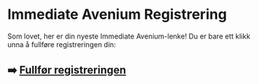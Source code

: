 # Immediate Avenium Registrering

Som lovet, her er din nyeste Immediate Avenium-lenke! Du er bare ett klikk unna å fullføre registreringen din:

## ➡️ [Fullfør registreringen](https://is.gd/5tXPDa)